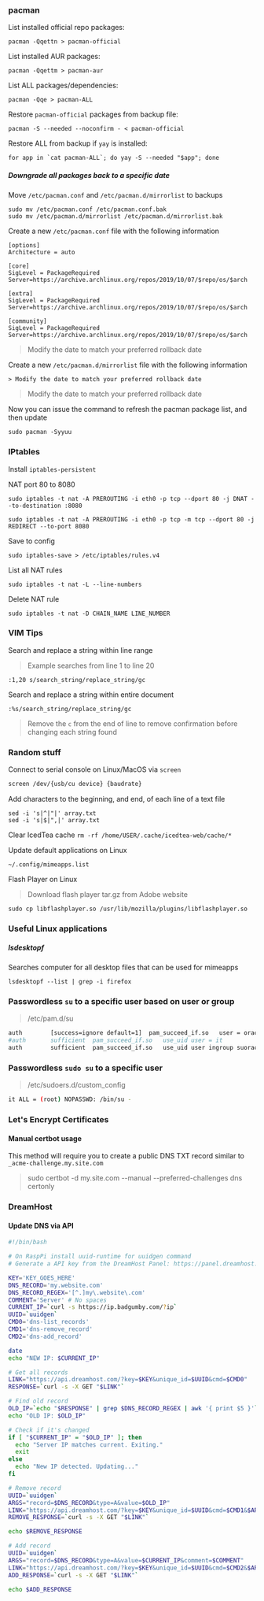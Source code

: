 ### pacman

List installed official repo packages:

```
pacman -Qqettn > pacman-official
```

List installed AUR packages:

```
pacman -Qqettm > pacman-aur
```

List ALL packages/dependencies:

```
pacman -Qqe > pacman-ALL
```

Restore `pacman-official` packages from backup file:

```
pacman -S --needed --noconfirm - < pacman-official
```

Restore ALL from backup if `yay` is installed:

```
for app in `cat pacman-ALL`; do yay -S --needed "$app"; done
```

##### Downgrade all packages back to a specific date

Move `/etc/pacman.conf` and `/etc/pacman.d/mirrorlist` to backups

```
sudo mv /etc/pacman.conf /etc/pacman.conf.bak
sudo mv /etc/pacman.d/mirrorlist /etc/pacman.d/mirrorlist.bak
```

Create a new `/etc/pacman.conf` file with the following information

```
[options]
Architecture = auto

[core]
SigLevel = PackageRequired
Server=https://archive.archlinux.org/repos/2019/10/07/$repo/os/$arch

[extra]
SigLevel = PackageRequired
Server=https://archive.archlinux.org/repos/2019/10/07/$repo/os/$arch

[community]
SigLevel = PackageRequired
Server=https://archive.archlinux.org/repos/2019/10/07/$repo/os/$arch
```

> Modify the date to match your preferred rollback date

Create a new `/etc/pacman.d/mirrorlist` file with the following information

```
> Modify the date to match your preferred rollback date
```

> Modify the date to match your preferred rollback date

Now you can issue the command to refresh the pacman package list, and then update

```
sudo pacman -Syyuu
```

### IPtables
  Install `iptables-persistent`

  NAT port 80 to 8080

  `sudo iptables -t nat -A PREROUTING -i eth0 -p tcp --dport 80 -j DNAT --to-destination :8080`

  `sudo iptables -t nat -A PREROUTING -i eth0 -p tcp -m tcp --dport 80 -j REDIRECT --to-port 8080`

  Save to config

  `sudo iptables-save > /etc/iptables/rules.v4`

  List all NAT rules

  `sudo iptables -t nat -L --line-numbers`

  Delete NAT rule

  `sudo iptables -t nat -D CHAIN_NAME LINE_NUMBER`

### VIM Tips

Search and replace a string within line range

> Example searches from line 1 to line 20

```
:1,20 s/search_string/replace_string/gc
```

Search and replace a string within entire document

```
:%s/search_string/replace_string/gc
```

> Remove the `c` from the end of line to remove confirmation before changing each string found

### Random stuff

Connect to serial console on Linux/MacOS via `screen`

```sh
screen /dev/{usb/cu device} {baudrate}
```

Add characters to the beginning, and end, of each line of a text file

```
sed -i 's|^|"|' array.txt
sed -i 's|$|",|' array.txt
```

Clear IcedTea cache
`rm -rf /home/USER/.cache/icedtea-web/cache/*`

Update default applications on Linux
```
~/.config/mimeapps.list
```

Flash Player on Linux
> Download flash player tar.gz from Adobe website
```
sudo cp libflashplayer.so /usr/lib/mozilla/plugins/libflashplayer.so
```

### Useful Linux applications

##### lsdesktopf

Searches computer for all desktop files that can be used for mimeapps

```
lsdesktopf --list | grep -i firefox
```

### Passwordless `su` to a specific user based on user or group

> /etc/pam.d/su

```sh
auth		[success=ignore default=1]	pam_succeed_if.so	user = oracle
#auth		sufficient	pam_succeed_if.so	use_uid user = it
auth		sufficient	pam_succeed_if.so	use_uid user ingroup suoracle
```

### Passwordless `sudo su` to a specific user

> /etc/sudoers.d/custom_config

```sh
it ALL = (root) NOPASSWD: /bin/su - 
```

### Let's Encrypt Certificates

#### Manual certbot usage

This method will require you to create a public DNS TXT record similar to `_acme-challenge.my.site.com`

> sudo certbot -d my.site.com --manual --preferred-challenges dns certonly

### DreamHost

#### Update DNS via API

```sh
#!/bin/bash

# On RaspPi install uuid-runtime for uuidgen command
# Generate a API key from the DreamHost Panel: https://panel.dreamhost.com/index.cgi?tree=api

KEY='KEY_GOES_HERE'
DNS_RECORD='my.website.com'
DNS_RECORD_REGEX='[^.]my\.website\.com'
COMMENT='Server' # No spaces
CURRENT_IP=`curl -s https://ip.badgumby.com/?ip`
UUID=`uuidgen`
CMD0='dns-list_records'
CMD1='dns-remove_record'
CMD2='dns-add_record'

date
echo "NEW IP: $CURRENT_IP"

# Get all records
LINK="https://api.dreamhost.com/?key=$KEY&unique_id=$UUID&cmd=$CMD0"
RESPONSE=`curl -s -X GET "$LINK"`

# Find old record
OLD_IP=`echo "$RESPONSE" | grep $DNS_RECORD_REGEX | awk '{ print $5 }'`
echo "OLD IP: $OLD_IP"

# Check if it's changed
if [ "$CURRENT_IP" = "$OLD_IP" ]; then
  echo "Server IP matches current. Exiting."
  exit
else
  echo "New IP detected. Updating..."
fi

# Remove record
UUID=`uuidgen`
ARGS="record=$DNS_RECORD&type=A&value=$OLD_IP"
LINK="https://api.dreamhost.com/?key=$KEY&unique_id=$UUID&cmd=$CMD1&$ARGS"
REMOVE_RESPONSE=`curl -s -X GET "$LINK"`

echo $REMOVE_RESPONSE

# Add record
UUID=`uuidgen`
ARGS="record=$DNS_RECORD&type=A&value=$CURRENT_IP&comment=$COMMENT"
LINK="https://api.dreamhost.com/?key=$KEY&unique_id=$UUID&cmd=$CMD2&$ARGS"
ADD_RESPONSE=`curl -s -X GET "$LINK"`

echo $ADD_RESPONSE
```